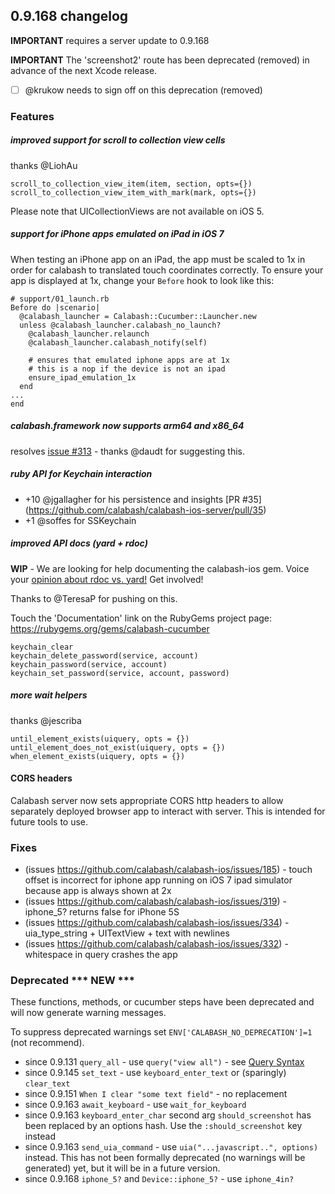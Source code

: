 ## 0.9.168 changelog

**IMPORTANT** requires a server update to 0.9.168

**IMPORTANT** The 'screenshot2' route has been deprecated (removed) in advance of the next Xcode release.

- [ ] @krukow needs to sign off on this deprecation (removed)


### Features

##### improved support for scroll to collection view cells

thanks @LiohAu

```
scroll_to_collection_view_item(item, section, opts={})
scroll_to_collection_view_item_with_mark(mark, opts={})
```

Please note that UICollectionViews are not available on iOS 5.

##### support for iPhone apps emulated on iPad in iOS 7

When testing an iPhone app on an iPad, the app must be scaled to 1x in order for calabash to translated touch coordinates correctly.  To ensure your app is displayed at 1x, change your `Before` hook to look like this:

```
# support/01_launch.rb
Before do |scenario|
  @calabash_launcher = Calabash::Cucumber::Launcher.new
  unless @calabash_launcher.calabash_no_launch?
    @calabash_launcher.relaunch
    @calabash_launcher.calabash_notify(self)

    # ensures that emulated iphone apps are at 1x
    # this is a nop if the device is not an ipad
    ensure_ipad_emulation_1x
  end
...
end
```

##### calabash.framework now supports arm64 and x86_64

resolves [issue #313](https://github.com/calabash/calabash-ios/issues/313) - thanks @daudt for suggesting this.

##### ruby API for Keychain interaction

* +10 @jgallagher for his persistence and insights [PR #35] (https://github.com/calabash/calabash-ios-server/pull/35)
*  +1 @soffes for SSKeychain

##### improved API docs (yard + rdoc)

**WIP** - We are looking for help documenting the calabash-ios gem.  Voice your [opinion about rdoc vs. yard!](https://github.com/calabash/calabash-ios/issues/327)  Get involved!

Thanks to @TeresaP for pushing on this.

Touch the 'Documentation' link on the RubyGems project page: https://rubygems.org/gems/calabash-cucumber

```
keychain_clear
keychain_delete_password(service, account)
keychain_password(service, account)
keychain_set_password(service, account, password)
```

##### more wait helpers

thanks @jescriba

```
until_element_exists(uiquery, opts = {})
until_element_does_not_exist(uiquery, opts = {})
when_element_exists(uiquery, opts = {})
```

#### CORS headers

Calabash server now sets appropriate CORS http headers to allow separately deployed browser app to interact with server. This is intended for future tools to use.


### Fixes

- (issues https://github.com/calabash/calabash-ios/issues/185) - touch offset is incorrect for iphone app running on iOS 7 ipad simulator because app is always shown at 2x
- (issues https://github.com/calabash/calabash-ios/issues/319) - iphone_5? returns false for iPhone 5S
- (issues https://github.com/calabash/calabash-ios/issues/334) - uia_type_string + UITextView + text with newlines
- (issues https://github.com/calabash/calabash-ios/issues/332) - whitespace in query crashes the app

### Deprecated *** NEW ***

These functions, methods, or cucumber steps have been deprecated and will now generate warning messages.

To suppress deprecated warnings set `ENV['CALABASH_NO_DEPRECATION']=1` (not recommend).

* since 0.9.131 `query_all` - use `query("view all")` - see [Query Syntax](https://github.com/calabash/calabash-ios/wiki/05-Query-syntax)
* since 0.9.145 `set_text`  - use `keyboard_enter_text` or (sparingly) `clear_text`
* since 0.9.151 `When I clear "some text field"` - no replacement
* since 0.9.163 `await_keyboard` - use `wait_for_keyboard`
* since 0.9.163 `keyboard_enter_char` second arg `should_screenshot` has been replaced by an options hash. Use the `:should_screenshot` key instead
* since 0.9.163 `send_uia_command`  - use `uia("...javascript..", options)` instead.  This has not been formally deprecated (no warnings will be generated) yet, but it will be in a future version.
* since 0.9.168 `iphone_5?` and `Device::iphone_5?` - use `iphone_4in?`
